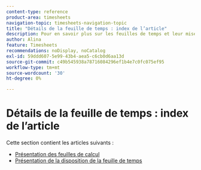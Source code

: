 ```yaml
---
content-type: reference
product-area: timesheets
navigation-topic: timesheets-navigation-topic
title: "Détails de la feuille de temps : index de l’article"
description: Pour en savoir plus sur les feuilles de temps et leur mise en page, consultez les articles suivants.
author: Alina
feature: Timesheets
recommendations: noDisplay, noCatalog
exl-id: 59ddd607-5e99-43b4-aea5-c6cb0d6aa13d
source-git-commit: c49b545938a78716084296ef1b4e7c0fc075ef95
workflow-type: tm+mt
source-wordcount: '30'
ht-degree: 0%

---
```


# Détails de la feuille de temps : index de l’article

Cette section contient les articles suivants :

* [Présentation des feuilles de calcul](../../timesheets/timesheets/timesheets-overview.md)
* [Présentation de la disposition de la feuille de temps](../../timesheets/timesheets/timesheet-layout.md)
